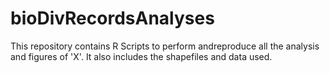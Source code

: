 # bioDivRecordsAnalyses
This repository contains R Scripts to perform andreproduce all the analysis and figures of 'X'. 
It also includes the shapefiles and data used. 
